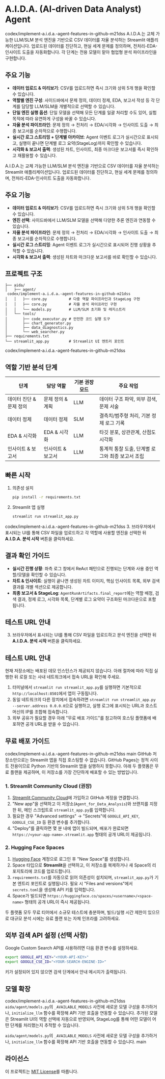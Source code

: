 # A.I.D.A. (AI-driven Data Analyst) Agent

 codex/implement-a.i.d.a.-agent-features-in-github-m21dss
A.I.D.A.는 교체 가능한 LLM/SLM 분석 엔진을 기반으로 CSV 데이터를 자율 분석하는 Streamlit 애플리케이션입니다. 업로드된 데이터를 진단하고, 현실 세계 문제를 정의하며, 전처리-EDA-인사이트 도출을 자동화합니다. 각 단계는 전용 모델이 맡아 협업형 분석 파이프라인을 구현합니다.

## 주요 기능
- **데이터 업로드 & 미리보기**: CSV를 업로드하면 즉시 크기와 상위 5개 행을 확인할 수 있습니다.
- **역할별 엔진 구성**: 사이드바에서 문제 정의, 데이터 정제, EDA, 보고서 작성 등 각 단계를 담당할 LLM/SLM을 개별적으로 선택할 수 있습니다.
- **단일 엔진 실행 옵션**: 단일 모델을 선택해 모든 단계를 일괄 처리할 수도 있어, 실험 목적에 따라 유연하게 구성을 바꿀 수 있습니다.
- **자율 분석 파이프라인**: 문제 정의 → 전처리 → EDA/시각화 → 인사이트 도출 → 최종 보고서를 순차적으로 수행합니다.
- **실시간 로그 스트리밍 + 단계별 아카이브**: Agent 이벤트 로그가 실시간으로 표시되고, 실행이 끝나면 단계별 로그 요약(StageLog)까지 확인할 수 있습니다.
- **시각화 & 보고서 출력**: 생성된 차트, 인사이트, 최종 마크다운 보고서를 즉시 확인하고 재활용할 수 있습니다.

A.I.D.A.는 교체 가능한 LLM/SLM 분석 엔진을 기반으로 CSV 데이터를 자율 분석하는 Streamlit 애플리케이션입니다. 업로드된 데이터를 진단하고, 현실 세계 문제를 정의하며, 전처리-EDA-인사이트 도출을 자동화합니다.

## 주요 기능
- **데이터 업로드 & 미리보기**: CSV를 업로드하면 즉시 크기와 상위 5개 행을 확인할 수 있습니다.
- **엔진 선택**: 사이드바에서 LLM/SLM 모델을 선택해 다양한 추론 엔진과 연동할 수 있습니다.
- **자율 분석 파이프라인**: 문제 정의 → 전처리 → EDA/시각화 → 인사이트 도출 → 최종 보고서를 순차적으로 수행합니다.
- **실시간 로그 스트리밍**: Agent 이벤트 로그가 실시간으로 표시되어 진행 상황을 추적할 수 있습니다.
- **시각화 & 보고서 출력**: 생성된 차트와 마크다운 보고서를 바로 확인할 수 있습니다.


## 프로젝트 구조
```
├── aida/
│   ├── agent/
 codex/implement-a.i.d.a.-agent-features-in-github-m21dss
│   │   ├── core.py          # 다중 역할 파이프라인과 StageLog 구현
│   │   ├── core.py          # 자율 분석 파이프라인 구현
│   │   └── models.py        # LLM/SLM 초기화 및 레지스트리
│   └── tools/
│       ├── code_executor.py # 안전한 코드 실행 도구
│       ├── chart_generator.py
│       ├── data_diagnostics.py
│       └── web_searcher.py
├── requirements.txt
└── streamlit_app.py         # Streamlit UI 엔트리 포인트
```

codex/implement-a.i.d.a.-agent-features-in-github-m21dss
## 역할 기반 분석 단계
| 단계 | 담당 역할 | 기본 권장 모드 | 주요 작업 |
| --- | --- | --- | --- |
| 데이터 진단 & 문제 정의 | 문제 정의 & 계획 | LLM | 데이터 구조 파악, 외부 검색, 문제 서술 |
| 데이터 정제 | 데이터 정제 | SLM | 결측치/범주형 처리, 기본 정제 로그 기록 |
| EDA & 시각화 | EDA & 시각화 | LLM | 타깃 분포, 상관관계, 산점도 시각화 |
| 인사이트 & 보고서 | 인사이트 & 보고서 | LLM | 통계적 통찰 도출, 단계별 로그와 최종 보고서 조립 |


## 빠른 시작
1. 의존성 설치
   ```bash
   pip install -r requirements.txt
   ```
2. Streamlit 앱 실행
   ```bash
   streamlit run streamlit_app.py
   ```
codex/implement-a.i.d.a.-agent-features-in-github-m21dss
3. 브라우저에서 표시되는 UI를 통해 CSV 파일을 업로드하고 각 역할에 사용할 엔진을 선택한 뒤 **A.I.D.A. 분석 시작** 버튼을 클릭하세요.

## 결과 확인 가이드
- **실시간 진행 상황**: 좌측 로그 창에서 ReAct 패턴으로 진행되는 단계와 사용 중인 역할/모델을 확인할 수 있습니다.
- **차트 & 인사이트**: 실행이 끝나면 생성된 차트 이미지, 핵심 인사이트 목록, 외부 검색 결과를 개별 섹션으로 제공합니다.
- **최종 보고서 & StageLog**: `AgentRunArtifacts.final_report`에는 역할 배정, 검색 결과, 정제 로그, 시각화 목록, 단계별 로그 요약이 구조화된 마크다운으로 포함됩니다.

## 테스트 URL 안내

3. 브라우저에서 표시되는 UI를 통해 CSV 파일을 업로드하고 분석 엔진을 선택한 뒤 **A.I.D.A. 분석 시작** 버튼을 클릭하세요.

## 테스트 URL 안내


현재 저장소에는 배포된 데모 인스턴스가 제공되지 않습니다. 아래 절차에 따라 직접 실행한 뒤 로컬 또는 사내 네트워크에서 접속 URL을 확인해 주세요.

1. 터미널에서 `streamlit run streamlit_app.py`를 실행하면 기본적으로 `http://localhost:8501`에서 앱이 구동됩니다.
2. 동일 네트워크의 다른 장치에서 접속하려면 `streamlit run streamlit_app.py --server.address 0.0.0.0`으로 실행하고, 실행 로그에 표시되는 URL과 호스트 머신의 IP를 조합해 접속합니다.
3. 외부 공유가 필요할 경우 아래 "무료 배포 가이드"를 참고하여 호스팅 플랫폼에 배포하면 공개 URL을 받을 수 있습니다.

## 무료 배포 가이드
 codex/implement-a.i.d.a.-agent-features-in-github-m21dss
 main
GitHub 저장소만으로는 Streamlit 앱을 직접 호스팅할 수 없습니다. GitHub Pages는 정적 사이트 전용이므로 Python 기반의 Streamlit 앱을 실행하지 못합니다. 아래 두 플랫폼은 무료 플랜을 제공하며, 이 저장소를 가장 간단하게 배포할 수 있는 방법입니다.

### 1. Streamlit Community Cloud (권장)
1. [Streamlit Community Cloud](https://streamlit.io/cloud)에 가입하고 GitHub 계정을 연결합니다.
2. "New app"을 선택하고 이 저장소(`Agent_for_Data_Analysis`)와 브랜치를 지정한 뒤, 메인 스크립트로 `streamlit_app.py`를 입력합니다.
3. 필요한 경우 "Advanced settings" → "Secrets"에 `GOOGLE_API_KEY`, `GOOGLE_CSE_ID` 등 환경 변수를 추가합니다.
4. "Deploy"를 클릭하면 몇 분 내에 앱이 빌드되며, 배포가 완료되면 `https://<your-app-name>.streamlit.app` 형태의 공개 URL이 제공됩니다.

### 2. Hugging Face Spaces
1. [Hugging Face](https://huggingface.co/) 계정으로 로그인 후 "New Space"를 생성합니다.
2. Space 타입으로 **Streamlit**을 선택하고, 이 저장소를 복제하거나 새 Space의 리포지토리에 코드를 업로드합니다.
3. `requirements.txt`를 자동으로 읽어 의존성이 설치되며, `streamlit_app.py`가 기본 엔트리 포인트로 실행됩니다. 필요 시 "Files and versions"에서 `secrets.toml`을 생성해 API 키를 입력합니다.
4. Space가 빌드되면 `https://huggingface.co/spaces/<username>/<space-name>` 형태의 공개 URL이 즉시 제공됩니다.

두 플랫폼 모두 무료 티어에서 소규모 테스트에 충분하며, 빌드/실행 시간 제한이 있으므로 대규모 분석 시에는 유료 플랜 또는 자체 인프라를 고려하세요.

## 외부 검색 API 설정 (선택 사항)
Google Custom Search API를 사용하려면 다음 환경 변수를 설정하세요.
```bash
export GOOGLE_API_KEY="<YOUR-API-KEY>"
export GOOGLE_CSE_ID="<YOUR-SEARCH-ENGINE-ID>"
```
키가 설정되어 있지 않으면 검색 단계에서 안내 메시지가 출력됩니다.

## 모델 확장
codex/implement-a.i.d.a.-agent-features-in-github-m21dss
`aida/agent/models.py`의 `_AVAILABLE_MODELS` 사전에 새로운 모델 구성을 추가하거나, `initialize_llm` 함수를 확장해 API 기반 호출을 연동할 수 있습니다. 추가된 모델은 Streamlit UI의 역할 선택에 자동으로 반영되며, StageLog를 통해 어떤 모델이 어떤 단계를 처리했는지 추적할 수 있습니다.

`aida/agent/models.py`의 `_AVAILABLE_MODELS` 사전에 새로운 모델 구성을 추가하거나, `initialize_llm` 함수를 확장해 API 기반 호출을 연동할 수 있습니다.
 main

## 라이선스
이 프로젝트는 [MIT License](LICENSE)를 따릅니다.
